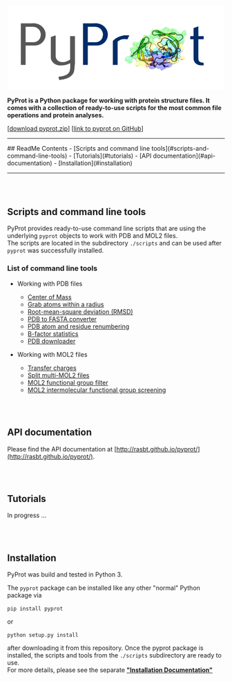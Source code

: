 ![pyprot Logo](./images/logos/molecule_logo.png)

**PyProt is a Python package for working with protein structure files. It comes with a collection of ready-to-use scripts for the most common file operations and protein analyses.**



[[download pyprot.zip](https://github.com/rasbt/pyprot/archive/master.zip)] [[link to pyprot on GitHub](http://htmlpreview.github.io/?https://github.com/rasbt/pyprot/blob/master/README.html)]

<hr>
## ReadMe Contents
- [Scripts and command line tools](#scripts-and-command-line-tools)
- [Tutorials](#tutorials)
- [API documentation](#api-documentation)
- [Installation](#installation)

<hr>



<br>
<br>




## Scripts and command line tools

PyProt provides ready-to-use command line scripts that are using the underlying `pyprot` objects to work with PDB and MOL2 files.  
The scripts are located in the subdirectory `./scripts` and can be used after `pyprot` was successfully installed.   

### List of command line tools

- Working with PDB files
    - [Center of Mass](./docs/tools/pdb_center_of_mass.md)
    - [Grab atoms within a radius](./docs/tools/pdb_grab_atom_radius.md)
    - [Root-mean-square deviation (RMSD)](./docs/tools/pdb_rmsd.md)
    - [PDB to FASTA converter](./docs/tools/pdb_to_fasta.md)
    - [PDB atom and residue renumbering](./docs/tools/pdb_renumber.md)
    - [B-factor statistics](./docs/tools/pdb_bfactor_stats.md)
    - [PDB downloader](./docs/tools/pdb_download.md)

  
- Working with MOL2 files
    - [Transfer charges](./docs/tools/mol2_transfer_charge.md)
    - [Split multi-MOL2 files](./docs/tools/mol2_split.md)
    - [MOL2 functional group filter](./docs/tools/mol2_filter_funcgroups.md)
    - [MOL2 intermolecular functional group screening](./docs/tools/mol2_screening_intermol_funcgroup.md)

<br>
<br>


## API documentation

Please find the API documentation at [http://rasbt.github.io/pyprot/](http://rasbt.github.io/pyprot/).


<br>
<br>



## Tutorials

In progress ...

<br>
<br>

## Installation

PyProt was build and tested in Python 3.

The `pyprot` package can be installed like any other "normal" Python package via 
	
	pip install pyprot
	
or 

	python setup.py install
	
after downloading it from this repository. Once the pyprot package is installed, the scripts and tools from the `./scripts` subdirectory are ready to use.   
For more details, please see the separate **["Installation Documentation"](./docs/pyprot_installation.md)**